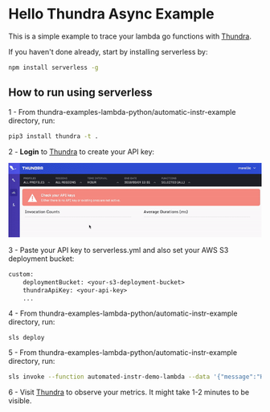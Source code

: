 # Hello Thundra Async Example


This is a simple example to trace your lambda go functions with [Thundra](https://www.thundra.io/).

If you haven't done already, start by installing serverless by:
```bash
npm install serverless -g
```

## How to run using serverless

1 - From thundra-examples-lambda-python/automatic-instr-example directory, run:

```bash
pip3 install thundra -t .
```

2 - **Login** to [Thundra](https://www.thundra.io/) to create your API key:

![create-api-key](../readme-src/create-api-key.gif)

3 - Paste your API key to serverless.yml and also set your AWS S3 deployment bucket:

```
custom:
    deploymentBucket: <your-s3-deployment-bucket>
    thundraApiKey: <your-api-key>
    ...
```

4 - From thundra-examples-lambda-python/automatic-instr-example directory, run:

```bash
sls deploy
```

5 - From thundra-examples-lambda-python/automatic-instr-example directory, run:

```bash
sls invoke --function automated-instr-demo-lambda --data '{"message":"Hello automatically instrumented demo lambda!"}'
```

6 - Visit [Thundra](https://www.thundra.io/) to observe your metrics. It might take 1-2 minutes to be visible.




